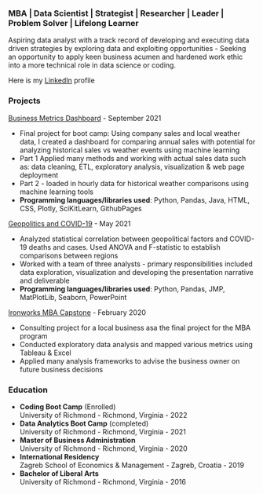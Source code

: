 ### MBA | Data Scientist | Strategist | Researcher | Leader | Problem Solver | Lifelong Learner

Aspiring data analyst with a track record of developing and executing data driven strategies by exploring data and exploiting opportunities - Seeking an opportunity to apply keen business acumen and hardened work ethic into a more technical role in data science or coding.

Here is my [LinkedIn](https://www.linkedin.com/in/eliotcleveland/) profile

### Projects
[Business Metrics Dashboard](https://github.com/eclevela-1234/Final-Project) - September 2021
- Final project for boot camp: Using company sales and local weather data, I created a dashboard for comparing annual sales with potential for analyzing historical sales vs weather events using machine learning 
- Part 1 Applied many methods and working with actual sales data such as: data cleaning, ETL, exploratory analysis, visualization & web page deployment
- Part 2 - loaded in hourly data for historical weather comparisons using machine learning tools 
- **Programming languages/libraries used**: Python, Pandas, Java, HTML, CSS, Plotly, SciKitLearn, GithubPages

[Geopolitics and COVID-19](https://github.com/eclevela-1234/Team_GEM_Project) - May 2021
- Analyzed statistical correlation between geopolitical factors and COVID-19 deaths and cases. Used ANOVA and F-statistic to establish comparisons between regions
- Worked with a team of three analysts - primary responsibilities included data exploration, visualization and developing the presentation narrative and deliverable
- **Programming languages/libraries used**: Python, Pandas, JMP, MatPlotLib, Seaborn, PowerPoint

[Ironworks MBA Capstone](https://github.com/eclevela-1234/Ironworks-Capstone) - February  2020
- Consulting project for a local business asa the final project for the MBA program
- Conducted exploratory data analysis and mapped various metrics using Tableau & Excel 
- Applied many analysis frameworks to advise the business owner on future business decisions

### Education
- **Coding Boot Camp** (Enrolled)\
University of Richmond - Richmond, Virginia  -  2022
- **Data Analytics Boot Camp** (completed)\
University of Richmond - Richmond, Virginia  -  2021
- **Master of Business Administration**\
University of Richmond - Richmond, Virginia - 2020
- **International Residency**\
Zagreb School of Economics & Management - Zagreb, Croatia  -  2019
- **Bachelor of Liberal Arts**\
University of Richmond - Richmond, Virginia  -  2016







<!--
**eclevela-1234/eclevela-1234** is a ✨ _special_ ✨ repository because its `README.md` (this file) appears on your GitHub profile.

Here are some ideas to get you started:

- 🔭 I’m currently working on ...
- 🌱 I’m currently learning ...
- 👯 I’m looking to collaborate on ...
- 🤔 I’m looking for help with ...
- 💬 Ask me about ...
- 📫 How to reach me: ...
- 😄 Pronouns: ...
- ⚡ Fun fact: ...
-->
